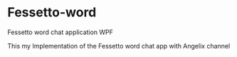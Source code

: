 # Fessetto-word
Fessetto word chat application WPF

This my Implementation of the Fessetto word chat app with Angelix channel
